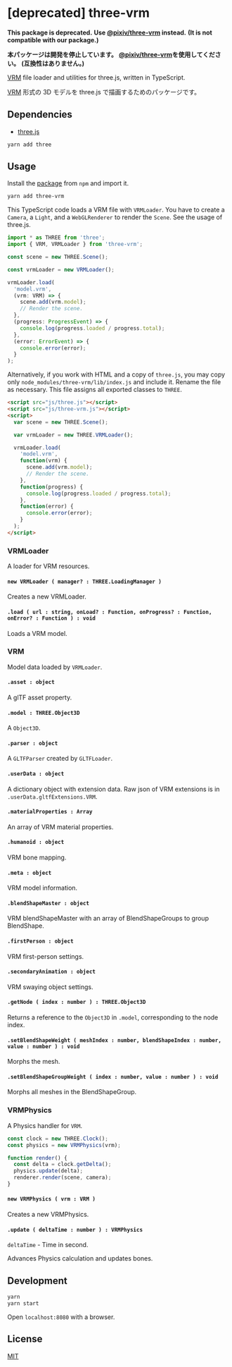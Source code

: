 # [deprecated] three-vrm

<!--
[![Latest NPM release][npm-badge]][npm-badge-url]
[![Install Size][npm-size-badge]][npm-size-badge-url]
[![License][license-badge]][license-badge-url]
[![Build Status][travis-ci-badge]][travis-ci-badge-url]
-->

**This package is deprecated.**
**Use [@pixiv/three-vrm](https://github.com/pixiv/three-vrm) instead.**
**(It is not compatible with our package.)**

**本パッケージは開発を停止しています。**
**[@pixiv/three-vrm](https://github.com/pixiv/three-vrm)を使用してください。**
**(互換性はありません。)**

[VRM](https://dwango.github.io/en/vrm/) file loader and utilities for three.js, written in TypeScript.

[VRM](https://dwango.github.io/vrm/) 形式の 3D モデルを three.js で描画するためのパッケージです。

## Dependencies

- [three.js](https://github.com/mrdoob/three.js/)

```sh
yarn add three
```

## Usage

Install the [package][npm-badge-url] from `npm` and import it.

```sh
yarn add three-vrm
```

This TypeScript code loads a VRM file with `VRMLoader`.
You have to create a `Camera`, a `Light`, and a `WebGLRenderer` to render the `Scene`.
See the usage of three.js.

```ts
import * as THREE from 'three';
import { VRM, VRMLoader } from 'three-vrm';

const scene = new THREE.Scene();

const vrmLoader = new VRMLoader();

vrmLoader.load(
  'model.vrm',
  (vrm: VRM) => {
    scene.add(vrm.model);
    // Render the scene.
  },
  (progress: ProgressEvent) => {
    console.log(progress.loaded / progress.total);
  },
  (error: ErrorEvent) => {
    console.error(error);
  }
);
```

Alternatively, if you work with HTML and a copy of `three.js`, you may copy only `node_modules/three-vrm/lib/index.js` and include it.
Rename the file as necessary.
This file assigns all exported classes to `THREE`.

```html
<script src="js/three.js"></script>
<script src="js/three-vrm.js"></script>
<script>
  var scene = new THREE.Scene();

  var vrmLoader = new THREE.VRMLoader();

  vrmLoader.load(
    'model.vrm',
    function(vrm) {
      scene.add(vrm.model);
      // Render the scene.
    },
    function(progress) {
      console.log(progress.loaded / progress.total);
    },
    function(error) {
      console.error(error);
    }
  );
</script>
```

### VRMLoader

A loader for VRM resources.

#### `new VRMLoader ( manager? : THREE.LoadingManager )`

Creates a new VRMLoader.

#### `.load ( url : string, onLoad? : Function, onProgress? : Function, onError? : Function ) : void`

Loads a VRM model.

### VRM

Model data loaded by `VRMLoader`.

#### `.asset : object`

A glTF asset property.

#### `.model : THREE.Object3D`

A `Object3D`.

#### `.parser : object`

A `GLTFParser` created by `GLTFLoader`.

#### `.userData : object`

A dictionary object with extension data.
Raw json of VRM extensions is in `.userData.gltfExtensions.VRM`.

#### `.materialProperties : Array`

An array of VRM material properties.

#### `.humanoid : object`

VRM bone mapping.

#### `.meta : object`

VRM model information.

#### `.blendShapeMaster : object`

VRM blendShapeMaster with an array of BlendShapeGroups to group BlendShape.

#### `.firstPerson : object`

VRM first-person settings.

#### `.secondaryAnimation : object`

VRM swaying object settings.

#### `.getNode ( index : number ) : THREE.Object3D`

Returns a reference to the `Object3D` in `.model`, corresponding to the node index.

#### `.setBlendShapeWeight ( meshIndex : number, blendShapeIndex : number, value : number ) : void`

Morphs the mesh.

#### `.setBlendShapeGroupWeight ( index : number, value : number ) : void`

Morphs all meshes in the BlendShapeGroup.

### VRMPhysics

A Physics handler for `VRM`.

```ts
const clock = new THREE.Clock();
const physics = new VRMPhysics(vrm);

function render() {
  const delta = clock.getDelta();
  physics.update(delta);
  renderer.render(scene, camera);
}
```

#### `new VRMPhysics ( vrm : VRM )`

Creates a new VRMPhysics.

#### `.update ( deltaTime : number ) : VRMPhysics`

`deltaTime` - Time in second.

Advances Physics calculation and updates bones.

## Development

```sh
yarn
yarn start
```

Open `localhost:8080` with a browser.

## License

[MIT][license-badge-url]

[npm-badge]: https://img.shields.io/npm/v/three-vrm.svg
[npm-badge-url]: https://www.npmjs.com/package/three-vrm
[npm-size-badge]: https://packagephobia.now.sh/badge?p=three-vrm
[npm-size-badge-url]: https://packagephobia.now.sh/result?p=three-vrm
[license-badge]: https://img.shields.io/npm/l/three-vrm.svg
[license-badge-url]: ./LICENSE
[travis-ci-badge]: https://travis-ci.org/rdrgn/three-vrm.svg?branch=master
[travis-ci-badge-url]: https://travis-ci.org/rdrgn/three-vrm
